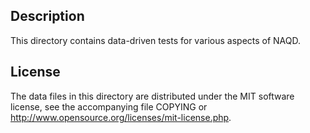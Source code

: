 Description
------------

This directory contains data-driven tests for various aspects of NAQD.

License
--------

The data files in this directory are distributed under the MIT software
license, see the accompanying file COPYING or
http://www.opensource.org/licenses/mit-license.php.

